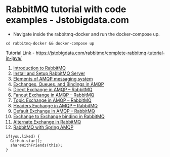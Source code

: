 # RabbitMQ tutorial with code examples - Jstobigdata.com

* Navigate inside the rabbitmq-docker and run the docker-compose up.
```shell script
cd rabbitmq-docker && docker-compose up
```

Tutorial Link - https://jstobigdata.com/rabbitmq/complete-rabbitmq-tutorial-in-java/

1. [Introduction to RabbitMQ](https://jstobigdata.com/rabbitmq/introduction-to-rabbitmq/)
2. [Install and Setup RabbitMQ Server](https://jstobigdata.com/rabbitmq/install-and-setup-rabbitmq-server/)
3. [Elements of AMQP messaging system](https://jstobigdata.com/rabbitmq/elements-of-amqp/)
4. [Exchanges, Queues, and Bindings in AMQP](https://jstobigdata.com/rabbitmq/exchanges-queues-bindings-in-amqp/)
5. [Direct Exchange in AMQP – RabbitMQ](https://jstobigdata.com/rabbitmq/direct-exchange-in-amqp-rabbitmq/)
6. [Fanout Exchange in AMQP – RabbitMQ](https://jstobigdata.com/rabbitmq/fanout-exchange-in-amqp-rabbitmq/)
7. [Topic Exchange in AMQP – RabbitMQ](https://jstobigdata.com/rabbitmq/topic-exchange-in-amqp-rabbitmq/)
8. [Headers Exchange in AMQP – RabbitMQ](https://jstobigdata.com/rabbitmq/headers-exchange-in-amqp-rabbitmq/)
9. [Default Exchange in AMQP – RabbitMQ](https://jstobigdata.com/rabbitmq/default-exchange-in-amqp-rabbitmq/)
10. [Exchange to Exchange binding in RabbitMQ](https://jstobigdata.com/rabbitmq/exchange-to-exchange-binding-in-rabbitmq/)
11. [Alternate Exchange in RabbitMQ](https://jstobigdata.com/rabbitmq/alternate-exchange-in-rabbitmq/)
12. [RabbitMQ with Spring AMQP](https://jstobigdata.com/rabbitmq/rabbitmq-with-spring-amqp-and-spring-boot/)

```
if(you.liked) {
  GitHub.star();
  shareWithFriends(this);
}
```
